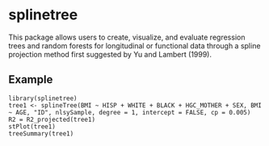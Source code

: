 <!-- README.md is generated from README.Rmd. Please edit that file -->
splinetree
==========

This package allows users to create, visualize, and evaluate regression trees and random forests for longitudinal or functional data through a spline projection method first suggested by Yu and Lambert (1999). 

Example
-------

```{r}
library(splinetree)
tree1 <- splineTree(BMI ~ HISP + WHITE + BLACK + HGC_MOTHER + SEX, BMI ~ AGE, "ID", nlsySample, degree = 1, intercept = FALSE, cp = 0.005)
R2 = R2_projected(tree1)
stPlot(tree1)
treeSummary(tree1)
```
